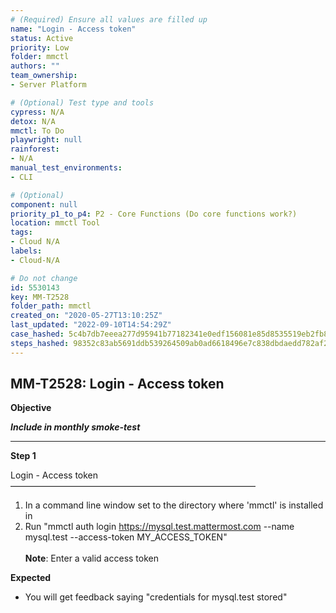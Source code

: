```yaml
---
# (Required) Ensure all values are filled up
name: "Login - Access token"
status: Active
priority: Low
folder: mmctl
authors: ""
team_ownership: 
- Server Platform

# (Optional) Test type and tools
cypress: N/A
detox: N/A
mmctl: To Do
playwright: null
rainforest: 
- N/A
manual_test_environments: 
- CLI

# (Optional)
component: null
priority_p1_to_p4: P2 - Core Functions (Do core functions work?)
location: mmctl Tool
tags: 
- Cloud N/A
labels: 
- Cloud-N/A

# Do not change
id: 5530143
key: MM-T2528
folder_path: mmctl
created_on: "2020-05-27T13:10:25Z"
last_updated: "2022-09-10T14:54:29Z"
case_hashed: 5c4b7db7eeea277d95941b77182341e0edf156081e85d8535519eb2fb837f63b68fc4a800b5d12025ea2d9d762d71009
steps_hashed: 98352c83ab5691ddb539264509ab0ad6618496e7c838dbdaedd782af23b6aa7db682b2364f37744825a53ff48e50a1c9
---
```


## MM-T2528: Login - Access token

**Objective**

_**Include in monthly smoke-test**_

---

**Step 1**

Login - Access token\
————————————————————————————

1. In a command line window set to the directory where 'mmctl' is installed in
2. Run "mmctl auth login <https://mysql.test.mattermost.com> --name mysql.test --access-token MY\_ACCESS\_TOKEN"
   \
   \
   **Note**: Enter a valid access token

**Expected**

- You will get feedback saying "credentials for mysql.test stored"
